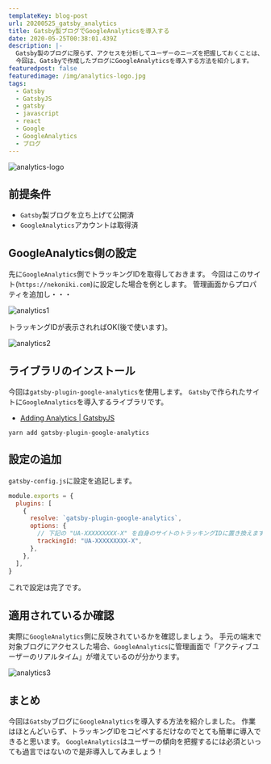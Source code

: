 ```yaml
---
templateKey: blog-post
url: 20200525_gatsby_analytics
title: Gatsby製ブログでGoogleAnalyticsを導入する
date: 2020-05-25T00:38:01.439Z
description: |-
  Gatsby製のブログに限らず、アクセスを分析してユーザーのニーズを把握しておくことは、有益なブログを作る上で欠かせない作業です。
  今回は、Gatsbyで作成したブログにGoogleAnalyticsを導入する方法を紹介します。
featuredpost: false
featuredimage: /img/analytics-logo.jpg
tags:
  - Gatsby
  - GatsbyJS
  - gatsby
  - javascript
  - react
  - Google
  - GoogleAnalytics
  - ブログ
---
```

![analytics-logo](/img/analytics-logo.jpg "analytics-logo")

## 前提条件
- `Gatsby`製ブログを立ち上げて公開済
- `GoogleAnalytics`アカウントは取得済

## GoogleAnalytics側の設定
先に`GoogleAnalytics`側でトラッキングIDを取得しておきます。
今回はこのサイト(`https://nekoniki.com`)に設定した場合を例とします。
管理画面からプロパティを追加し・・・

![analytics1](/img/analytics1.png "analytics1")

トラッキングIDが表示されればOK(後で使います)。

![analytics2](/img/analytics2.png "analytics2")

## ライブラリのインストール
今回は`gatsby-plugin-google-analytics`を使用します。
`Gatsby`で作られたサイトに`GoogleAnalytics`を導入するライブラリです。
- [Adding Analytics | GatsbyJS](https://www.gatsbyjs.org/docs/adding-analytics/)

```shell
yarn add gatsby-plugin-google-analytics
```

## 設定の追加
`gatsby-config.js`に設定を追記します。

```javascript:title=gatsby.js
module.exports = {
  plugins: [
    {
      resolve: `gatsby-plugin-google-analytics`,
      options: {
        // 下記の "UA-XXXXXXXXX-X" を自身のサイトのトラッキングIDに置き換えます。
        trackingId: "UA-XXXXXXXXX-X",
      },
    },
  ],
}
```

これで設定は完了です。

## 適用されているか確認
実際に`GoogleAnalytics`側に反映されているかを確認しましょう。
手元の端末で対象ブログにアクセスした場合、`GoogleAnalytics`に管理画面で「アクティブユーザーのリアルタイム」が増えているのが分かります。

![analytics3](/img/analytics3.png "analytics3")

## まとめ
今回は`Gatsby`ブログに`GoogleAnalytics`を導入する方法を紹介しました。
作業はほとんどいらず、トラッキングIDをコピペするだけなのでとても簡単に導入できると思います。
`GoogleAnalytics`はユーザーの傾向を把握するには必須といっても過言ではないので是非導入してみましょう！